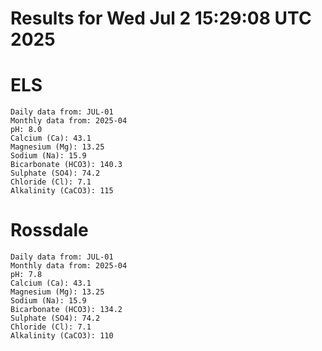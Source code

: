 # Results for Wed Jul  2 15:29:08 UTC 2025
# ELS
```
Daily data from: JUL-01
Monthly data from: 2025-04
pH: 8.0
Calcium (Ca): 43.1
Magnesium (Mg): 13.25
Sodium (Na): 15.9
Bicarbonate (HCO3): 140.3
Sulphate (SO4): 74.2
Chloride (Cl): 7.1
Alkalinity (CaCO3): 115
```
# Rossdale
```
Daily data from: JUL-01
Monthly data from: 2025-04
pH: 7.8
Calcium (Ca): 43.1
Magnesium (Mg): 13.25
Sodium (Na): 15.9
Bicarbonate (HCO3): 134.2
Sulphate (SO4): 74.2
Chloride (Cl): 7.1
Alkalinity (CaCO3): 110
```
